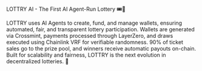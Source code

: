 LOTTRY AI - The First AI Agent-Run Lottery 🎟️🤖

LOTTRY uses AI Agents to create, fund, and manage wallets, ensuring automated, fair, and transparent lottery participation. Wallets are generated via Crossmint, payments processed through LayerZero, and draws executed using Chainlink VRF for verifiable randomness. 90% of ticket sales go to the prize pool, and winners receive automatic payouts on-chain. Built for scalability and fairness, LOTTRY is the next evolution in decentralized lotteries. 🚀

